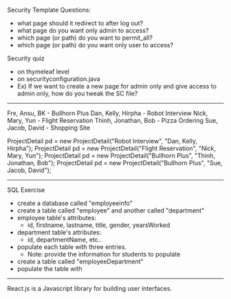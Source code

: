 Security Template Questions:
- what page should it redirect to after log out?
- what page do you want only admin to access?
- which page (or path) do you want to permit_all?
- which page (or path) do you want only user to access?

Security quiz
- on thymeleaf level
- on securityconfiguration.java 
- Ex) If we want to create a new page for admin only and give access to admin only, how do you tweak the SC file?

--------------------

Fre, Ansu, BK - Bullhorn Plus
Dan, Kelly, Hirpha - Robot Interview
Nick, Mary, Yun - Flight Reservation
Thinh, Jonathan, Bob - Pizza Ordering
Sue, Jacob, David - Shopping Site

ProjectDetail pd = new ProjectDetail("Robot Interview", "Dan, Kelly, Hirpha");
ProjectDetail pd = new ProjectDetail("Flight Reservation", "Nick, Mary, Yun");
ProjectDetail pd = new ProjectDetail("Bullhorn Plus", "Thinh, Jonathan, Bob");
ProjectDetail pd = new ProjectDetail("Bullhorn Plus", "Sue, Jacob, David");
 
 -------------------
 
 SQL Exercise
- create a database called "employeeinfo"
- create a table called "employee" and another called "department"
- employee table's attributes:
	- id, firstname, lastname, title, gender, yearsWorked
- department table's attributes:
	- id, departmentName, etc..
- populate each table with three entries.
	- Note: provide the information for students to populate
- create a table called "employeeDepartment"
- populate the table with 


----------------------


React.js is a Javascript library for building user interfaces.
